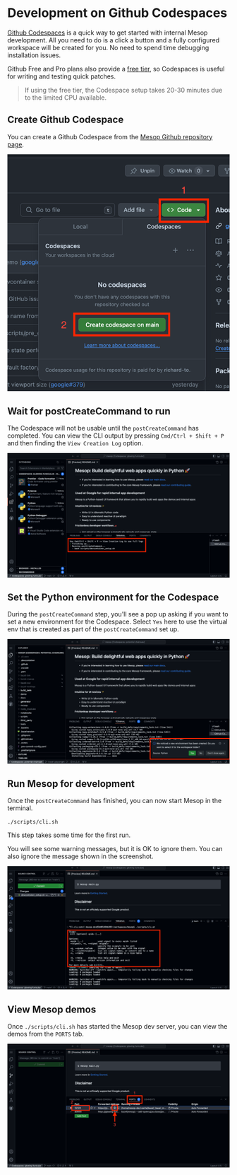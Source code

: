 # Development on Github Codespaces

[Github Codespaces](https://github.com/features/codespaces) is a quick way to get
started with internal Mesop development. All you need to do is a click a button and a
fully configured workspace will be created for you. No need to spend time debugging
installation issues.

Github Free and Pro plans also provide a [free tier](https://github.com/features/codespaces),
so Codespaces is useful for writing and testing quick patches.

> If using the free tier, the Codespace setup takes 20-30 minutes due to the limited
CPU available.

## Create Github Codespace

You can create a Github Codespace from the [Mesop Github repository page](https://github.com/google/mesop).

![Create Github Codespace](../assets/codespaces/create.png)

## Wait for postCreateCommand to run

The Codespace will not be usable until the `postCreateCommand` has completed. You can
view the CLI output by pressing `Cmd/Ctrl + Shift + P` and then finding the `View
Creation Log` option.

![Create Github Codespace](../assets/codespaces/post-create-command.png)

## Set the Python environment for the Codespace

During the `postCreateCommand` step, you'll see a pop up asking if you want to set a new
environment for the Codespace. Select `Yes` here to use the virtual env that is created
as part of the `postCreateCommand` set up.

![Set Python environment](../assets/codespaces/set-env.png)

## Run Mesop for development

Once the `postCreateCommand` has finished, you can now start Mesop in the terminal.

```
./scripts/cli.sh
```

This step takes some time for the first run.

You will see some warning messages, but it is OK to ignore them. You can also ignore the
message shown in the screenshot.

![CLI message to ignore](../assets/codespaces/ignore-error-cli.png)


## View Mesop demos

Once `./scripts/cli.sh` has started the Mesop dev server, you can view the demos from
the `PORTS` tab.

![View Mesop demos from PORTS panel](../assets/codespaces/view-mesop.png)
